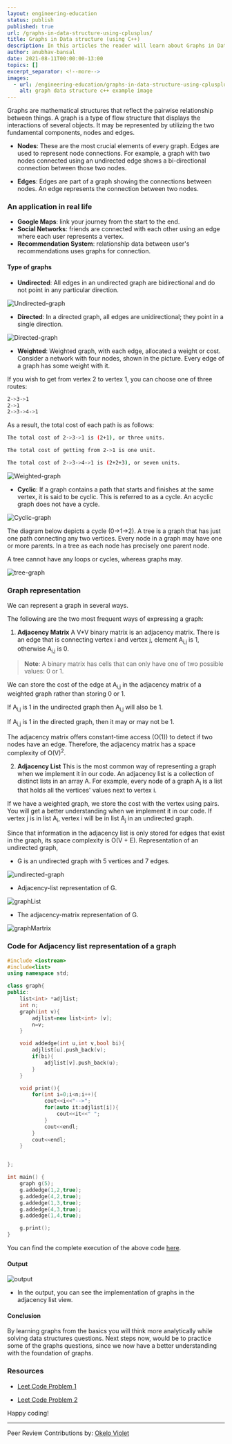 ```yaml
---
layout: engineering-education
status: publish
published: true
url: /graphs-in-data-structure-using-cplusplus/
title: Graphs in Data structure (using C++)
description: In this articles the reader will learn about Graphs in Data structure (using C++). We will briefly discuss undirected, directed, weighted, and Cyclic graphs. 
author: anubhav-bansal
date: 2021-08-11T00:00:00-13:00
topics: []
excerpt_separator: <!--more-->
images:
  - url: /engineering-education/graphs-in-data-structure-using-cplusplus/hero.jpg
    alt: graph data structure c++ example image
---
```

Graphs are mathematical structures that reflect the pairwise relationship between things. A graph is a type of flow structure that displays the interactions of several objects. It may be represented by utilizing the two fundamental components, nodes and edges.
<!--more-->
- **Nodes**: These are the most crucial elements of every graph. Edges are used to represent node connections. For example, a graph with two nodes connected using an undirected edge shows a bi-directional connection between those two nodes.

- **Edges**: Edges are part of a graph showing the connections between nodes. An edge represents the connection between two nodes.

### An application in real life 
- **Google Maps**: link your journey from the start to the end.
- **Social Networks**: friends are connected with each other using an edge where each user represents a vertex.
- **Recommendation System**: relationship data between user's recommendations uses graphs for connection.

#### Type of graphs
- **Undirected**: All edges in an undirected graph are bidirectional and do not point in any particular direction.

![Undirected-graph](/engineering-education/graphs-in-data-structure-using-cplusplus/graph_1.png)

- **Directed**: In a directed graph, all edges are unidirectional; they point in a single direction. 

![Directed-graph](/engineering-education/graphs-in-data-structure-using-cplusplus/graph__2.JPG)

- **Weighted**: Weighted graph, with each edge, allocated a weight or cost. Consider a network with four nodes, shown in the picture. Every edge of a graph has some weight with it. 

If you wish to get from vertex 2 to vertex 1, you can choose one of three routes:
```bash
2->3->1
2->1
2->3->4->1
``` 
As a result, the total cost of each path is as follows:

```bash
The total cost of 2->3->1 is (2+1), or three units.

The total cost of getting from 2->1 is one unit.

The total cost of 2->3->4->1 is (2+2+3), or seven units.
```

![Weighted-graph](/engineering-education/graphs-in-data-structure-using-cplusplus/graph_3.JPG)

- **Cyclic**: If a graph contains a path that starts and finishes at the same vertex, it is said to be cyclic. This is referred to as a cycle. An acyclic graph does not have a cycle.

![Cyclic-graph](/engineering-education/graphs-in-data-structure-using-cplusplus/graph_4.JPG)

The diagram below depicts a cycle (0->1->2). A tree is a graph that has just one path connecting any two vertices. Every node in a graph may have one or more parents. In a tree as each node has precisely one parent node.

A tree cannot have any loops or cycles, whereas graphs may.

![tree-graph](/engineering-education/graphs-in-data-structure-using-cplusplus/graph_5.JPG)

### Graph representation 
We can represent a graph in several ways. 

The following are the two most frequent ways of expressing a graph:

1. **Adjacency Matrix** 
A V*V binary matrix is an adjacency matrix. There is an edge that is connecting vertex i and vertex j, element A<sub>i,j</sub> is 1, otherwise A<sub>i,j</sub> is 0.

>**Note**: A binary matrix has cells that can only have one of two possible values: 0 or 1.

We can store the cost of the edge at A<sub>i,j</sub> in the adjacency matrix of a weighted graph rather than storing 0 or 1.

If A<sub>i,j</sub> is 1 in the undirected graph then A<sub>i,j</sub> will also be 1.

If A<sub>i,j</sub> is 1 in the directed graph, then it may or may not be 1.

The adjacency matrix offers constant-time access (O(1)) to detect if two nodes have an edge. Therefore, the adjacency matrix has a space complexity of O(V)<sup>2</sup>.

2. **Adjacency List**
This is the most common way of representing a graph when we implement it in our code. An adjacency list is a collection of distinct lists in an array A. For example, every node of a graph A<sub>i</sub> is a list that holds all the vertices' values next to vertex i.

If we have a weighted graph, we store the cost with the vertex using pairs. You will get a better understanding when we implement it in our code. If vertex j is in list A<sub>i</sub>, vertex i will be in list A<sub>j</sub> in an undirected graph. 

Since that information in the adjacency list is only stored for edges that exist in the graph, its space complexity is O(V + E).
Representation of an undirected graph,

- G is an undirected graph with 5 vertices and 7 edges.
  
![undirected-graph](/engineering-education/graphs-in-data-structure-using-cplusplus/graph_6.JPG)

- Adjacency-list representation of G.
  
![graphList](/engineering-education/graphs-in-data-structure-using-cplusplus/graph_7.JPG)

- The adjacency-matrix representation of G.
  
![graphMartrix](/engineering-education/graphs-in-data-structure-using-cplusplus/graph_8.JPG)

### Code for Adjacency list representation of a graph

``` C++
#include <iostream>
#include<list>
using namespace std;

class graph{
public:
    list<int> *adjlist;
    int n;
    graph(int v){
        adjlist=new list<int> [v];
        n=v;
    }

    void addedge(int u,int v,bool bi){
        adjlist[u].push_back(v);
        if(bi){
            adjlist[v].push_back(u);
        }
    }

    void print(){
        for(int i=0;i<n;i++){
            cout<<i<<"-->";
            for(auto it:adjlist[i]){
                cout<<it<<" ";
            }
            cout<<endl;
        }
        cout<<endl;
    }


};

int main() {
    graph g(5);
    g.addedge(1,2,true);
    g.addedge(4,2,true);
    g.addedge(1,3,true);
    g.addedge(4,3,true);
    g.addedge(1,4,true);

    g.print();
}

```

You can find the complete execution of the above code [here](https://replit.com/@AnubhavBansal1/Gaphs#main.cpp).

#### Output

![output](/engineering-education/graphs-in-data-structure-using-cplusplus/output.JPG)

- In the output, you can see the implementation of graphs in the adjacency list view.

#### Conclusion
By learning graphs from the basics you will think more analytically while solving data structures questions. Next steps now, would be to practice some of the graphs questions, since we now have a better understanding with the foundation of graphs.

### Resources

- [Leet Code Problem 1](https://leetcode.com/problems/find-center-of-star-graph/)

- [Leet Code Problem 2](https://leetcode.com/problems/find-the-town-judge/)

Happy coding!

---
Peer Review Contributions by: [Okelo Violet](/engineering-education/authors/okelo-violet/)

